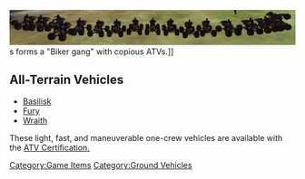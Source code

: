 ![](images/ATV_gang.jpg "fig:ATV_gang.jpg")s forms a "Biker gang" with copious
ATVs.\]\]

## All-Terrain Vehicles

- [Basilisk](Basilisk "wikilink")
- [Fury](Fury "wikilink")
- [Wraith](Wraith "wikilink")

These light, fast, and maneuverable one-crew vehicles are available with
the [ATV Certification.](<ATV_(Certification)> "wikilink")

[Category:Game Items](Category:Game_Items "wikilink") [Category:Ground
Vehicles](Category:Ground_Vehicles "wikilink")
